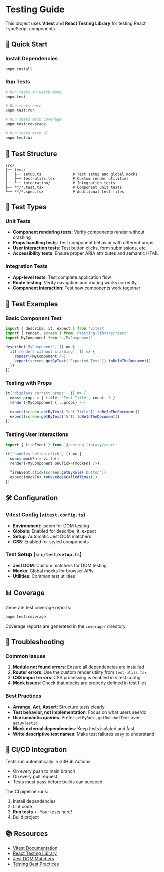 # Testing Guide

This project uses **Vitest** and **React Testing Library** for testing React TypeScript components.

## 🚀 Quick Start

### Install Dependencies

```bash
pnpm install
```

### Run Tests

```bash
# Run tests in watch mode
pnpm test

# Run tests once
pnpm test:run

# Run tests with coverage
pnpm test:coverage

# Run tests with UI
pnpm test:ui
```

## 📁 Test Structure

```
src/
├── test/
│   ├── setup.ts              # Test setup and global mocks
│   ├── test-utils.tsx        # Custom render utilities
│   └── integration/          # Integration tests
├── **/*.test.tsx             # Component unit tests
└── **/*.spec.tsx             # Additional test files
```

## 🧪 Test Types

### Unit Tests
- **Component rendering tests**: Verify components render without crashing
- **Props handling tests**: Test component behavior with different props
- **User interaction tests**: Test button clicks, form submissions, etc.
- **Accessibility tests**: Ensure proper ARIA attributes and semantic HTML

### Integration Tests
- **App-level tests**: Test complete application flow
- **Route testing**: Verify navigation and routing works correctly
- **Component interaction**: Test how components work together

## 📝 Test Examples

### Basic Component Test
```typescript
import { describe, it, expect } from 'vitest'
import { render, screen } from '@testing-library/react'
import MyComponent from './MyComponent'

describe('MyComponent', () => {
  it('renders without crashing', () => {
    render(<MyComponent />)
    expect(screen.getByText('Expected Text')).toBeInTheDocument()
  })
})
```

### Testing with Props
```typescript
it('displays correct props', () => {
  const props = { title: 'Test Title', count: 5 }
  render(<MyComponent {...props} />)
  
  expect(screen.getByText('Test Title')).toBeInTheDocument()
  expect(screen.getByText('5')).toBeInTheDocument()
})
```

### Testing User Interactions
```typescript
import { fireEvent } from '@testing-library/react'

it('handles button click', () => {
  const mockFn = vi.fn()
  render(<MyComponent onClick={mockFn} />)
  
  fireEvent.click(screen.getByRole('button'))
  expect(mockFn).toHaveBeenCalledTimes(1)
})
```

## 🛠️ Configuration

### Vitest Config (`vitest.config.ts`)
- **Environment**: jsdom for DOM testing
- **Globals**: Enabled for describe, it, expect
- **Setup**: Automatic Jest DOM matchers
- **CSS**: Enabled for styled components

### Test Setup (`src/test/setup.ts`)
- **Jest DOM**: Custom matchers for DOM testing
- **Mocks**: Global mocks for browser APIs
- **Utilities**: Common test utilities

## 📊 Coverage

Generate test coverage reports:

```bash
pnpm test:coverage
```

Coverage reports are generated in the `coverage/` directory.

## 🔧 Troubleshooting

### Common Issues

1. **Module not found errors**: Ensure all dependencies are installed
2. **Router errors**: Use the custom render utility from `test-utils.tsx`
3. **CSS import errors**: CSS processing is enabled in vitest config
4. **Mock issues**: Check that mocks are properly defined in test files

### Best Practices

- **Arrange, Act, Assert**: Structure tests clearly
- **Test behavior, not implementation**: Focus on what users see/do
- **Use semantic queries**: Prefer `getByRole`, `getByLabelText` over `getByTestId`
- **Mock external dependencies**: Keep tests isolated and fast
- **Write descriptive test names**: Make test failures easy to understand

## 🚀 CI/CD Integration

Tests run automatically in GitHub Actions:
- On every push to main branch
- On every pull request
- Tests must pass before builds can succeed

The CI pipeline runs:
1. Install dependencies
2. Lint code
3. **Run tests** ← Your tests here!
4. Build project

## 📚 Resources

- [Vitest Documentation](https://vitest.dev/)
- [React Testing Library](https://testing-library.com/docs/react-testing-library/intro/)
- [Jest DOM Matchers](https://github.com/testing-library/jest-dom)
- [Testing Best Practices](https://kentcdodds.com/blog/common-mistakes-with-react-testing-library)
